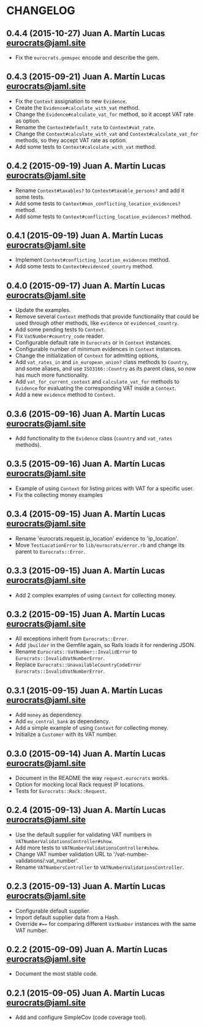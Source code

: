 # CHANGELOG

## 0.4.4 (2015-10-27) Juan A. Martín Lucas <eurocrats@jaml.site>

 * Fix the `eurocrats.gemspec` encode and describe the gem.

## 0.4.3 (2015-09-21) Juan A. Martín Lucas <eurocrats@jaml.site>

 * Fix the `Context` assignation to new `Evidence`.
 * Create the `Evidence#calculate_with_vat` method. 
 * Change the `Evidence#calculate_vat_for` method, so it accept VAT rate as option. 
 * Rename the `Context#default_rate` to `Context#vat_rate`.
 * Change the `Context#calculate_with_vat` and `Context#calculate_vat_for` methods, so they accept VAT rate as option. 
 * Add some tests to `Context#calculate_with_vat` method.

## 0.4.2 (2015-09-19) Juan A. Martín Lucas <eurocrats@jaml.site>

 * Rename `Context#taxables?` to `Context#taxable_persons?` and add it some tests.
 * Add some tests to `Context#non_conflicting_location_evidences?` method.
 * Add some tests to `Context#conflicting_location_evidences?` method.

## 0.4.1 (2015-09-19) Juan A. Martín Lucas <eurocrats@jaml.site>

 * Implement `Context#conflicting_location_evidences` method.
 * Add some tests to `Context#evidenced_country` method.

## 0.4.0 (2015-09-17) Juan A. Martín Lucas <eurocrats@jaml.site>

 * Update the examples.
 * Remove several `Context` methods that provide functionality that could be used through other methods, like `evidence` or `evidenced_country`.
 * Add some pending tests to `Context`.
 * Fix `VatNumber#country_code` reader.
 * Configurable default rate in `Eurocrats` or in `Context` instances.
 * Configurable number of minimum evidences in `Context` instances.
 * Change the initialization of `Context` for admitting options,
 * Add `vat_rates_in` and `in_european_union?` class methods to `Country`, and some aliases, and use `ISO3166::Country` as its parent class, so now has much more functionality.
 * Add `vat_for_current_context` and `calculate_vat_for` methods to `Evidence` for evaluating the corresponding VAT inside a `Context`.
 * Add a new `evidence` method to `Context`.

## 0.3.6 (2015-09-16) Juan A. Martín Lucas <eurocrats@jaml.site>

 * Add functionality to the `Evidence` class (`country` and `vat_rates` methods).

## 0.3.5 (2015-09-16) Juan A. Martín Lucas <eurocrats@jaml.site>

 * Example of using `Context` for listing prices with VAT for a specific user.
 * Fix the collecting money examples

## 0.3.4 (2015-09-15) Juan A. Martín Lucas <eurocrats@jaml.site>

 * Rename 'eurocrats.request.ip_location' evidence to 'ip_location'.
 * Move `TestLocationError` to `lib/eurocrats/error.rb` and change its parent to `Eurocrats::Error`.

## 0.3.3 (2015-09-15) Juan A. Martín Lucas <eurocrats@jaml.site>

 * Add 2 complex examples of using `Context` for collecting money.

## 0.3.2 (2015-09-15) Juan A. Martín Lucas <eurocrats@jaml.site>

 * All exceptions inherit from `Eurocrats::Error`.
 * Add `jbuilder` in the Gemfile again, so Rails loads it for rendering JSON.
 * Rename `Eurocrats::VatNumber::InvalidError` to `Eurocrats::InvalidVatNumberError`.
 * Replace `Eurocrats::UnavailableCountryCodeError` `Eurocrats::InvalidVatNumberError`.

## 0.3.1 (2015-09-15) Juan A. Martín Lucas <eurocrats@jaml.site>

 * Add `money` as dependency.
 * Add `eu_central_bank` as dependency.
 * Add a simple example of using `Context` for collecting money.
 * Initialize a `Customer` with its VAT number.

## 0.3.0 (2015-09-14) Juan A. Martín Lucas <eurocrats@jaml.site>

 * Document in the README the way `request.eurocrats` works.
 * Option for mocking local Rack request IP locations.
 * Tests for `Eurocrats::Rack::Request`.

## 0.2.4 (2015-09-13) Juan A. Martín Lucas <eurocrats@jaml.site>

 * Use the default supplier for validating VAT numbers in `VATNumberValidationsController#show`.
 * Add more tests to `VATNumberValidationsController#show`.
 * Change VAT number validation URL to '/vat-number-validations/:vat_number'.
 * Rename `VATNumbersController` to `VATNumberValidationsController`.

## 0.2.3 (2015-09-13) Juan A. Martín Lucas <eurocrats@jaml.site>

 * Configurable default supplier.
 * Import default supplier data from a Hash.
 * Override `#==` for comparing different `VatNumber` instances with the same VAT number.

## 0.2.2 (2015-09-09) Juan A. Martín Lucas <eurocrats@jaml.site>

 * Document the most stable code.

## 0.2.1 (2015-09-05) Juan A. Martín Lucas <eurocrats@jaml.site>

 * Add and configure SimpleCov (code coverage tool).
